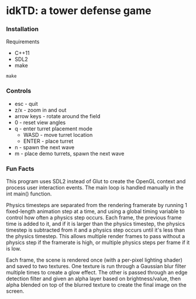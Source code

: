 # idkTD: a tower defense game

### Installation
Requirements  
* C++11
* SDL2
* make

```
make
```

### Controls
* esc - quit
* z/x - zoom in and out
* arrow keys - rotate around the field
* 0 - reset view angles
* q - enter turret placement mode
  * WASD - move turret location
  * ENTER - place turret
* n - spawn the next wave
* m - place demo turrets, spawn the next wave

### Fun Facts

This program uses SDL2 instead of Glut to create the OpenGL context and process user interaction events. The main loop is handled manually in the int main() function.  
  
Physics timesteps are separated from the rendering framerate by running 1 fixed-length animation step at a time, and using a global timing variable to control how often a physics step occurs. Each frame, the previous frame time is added to it, and if it is larger than the physics timestep, the physics timestep is subtracted from it and a physics step occurs until it's less than the physics timestep. This allows multiple render frames to pass without a physics step if the framerate is high, or multiple physics steps per frame if it is low.  
  
Each frame, the scene is rendered once (with a per-pixel lighting shader) and saved to two textures. One texture is run through a Gaussian blur filter multiple times to create a glow effect. The other is passed through an edge detection filter and given an alpha layer based on brightness/value, then alpha blended on top of the blurred texture to create the final image on the screen.
